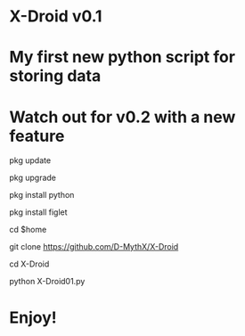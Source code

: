 # X-Droid v0.1
# My first new python script for storing data
# Watch out for v0.2 with a new feature
pkg update

pkg upgrade

pkg install python

pkg install figlet

cd $home

git clone https://github.com/D-MythX/X-Droid

cd X-Droid

python X-Droid01.py

# Enjoy!
